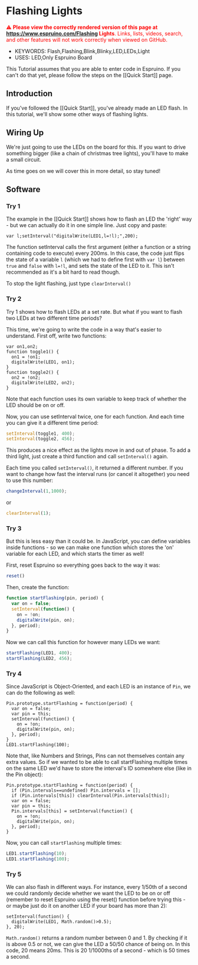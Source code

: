 <!--- Copyright (c) 2013 Gordon Williams, Pur3 Ltd. See the file LICENSE for copying permission. -->
Flashing Lights
=============

<span style="color:red">:warning: **Please view the correctly rendered version of this page at https://www.espruino.com/Flashing Lights**. Links, lists, videos, search, and other features will not work correctly when viewed on GitHub.</span>

* KEYWORDS: Flash,Flashing,Blink,Blinky,LED,LEDs,Light
* USES: LED,Only Espruino Board

This Tutorial assumes that you are able to enter code in Espruino. If you can't do that yet, please follow the steps on the [[Quick Start]] page.

Introduction
-----------

If you've followed the [[Quick Start]], you've already made an LED flash. In this tutorial, we'll show some other ways of flashing lights.

Wiring Up
--------

We're just going to use the LEDs on the board for this. If you want to drive something bigger (like a chain of christmas tree lights), you'll have to make a small circuit.

As time goes on we will cover this in more detail, so stay tuned!

Software
--------

### Try 1

The example in the [[Quick Start]] shows how to flash an LED the 'right' way - but we can actually do it in one simple line. Just copy and paste:

```
var l;setInterval("digitalWrite(LED1,l=!l);",200);
```

The function setInterval calls the first argument (either a function or a string containing code to execute) every 200ms. In this case, the code just flips the state of a variable ```l``` (which we had to define first with `var l`) between `true` and `false` with ```l=!l```, and sets the state of the LED to it. This isn't recommended as it's a bit hard to read though.

To stop the light flashing, just type ```clearInterval()```

### Try 2

Try 1 shows how to flash LEDs at a set rate. But what if you want to flash two LEDs at two different time periods?

This time, we're going to write the code in a way that's easier to understand. First off, write two functions:

```
var on1,on2;
function toggle1() {
  on1 = !on1;
  digitalWrite(LED1, on1);
}
function toggle2() {
  on2 = !on2;
  digitalWrite(LED2, on2); 
}
```

Note that each function uses its own variable to keep track of whether the LED should be on or off.

Now, you can use setInterval twice, one for each function. And each time you can give it a different time period:

```javascript
setInterval(toggle1, 400);
setInterval(toggle2, 456);
```

This produces a nice effect as the lights move in and out of phase. To add a third light, just create a third function and call ```setInterval()``` again.

Each time you called ```setInterval()```, it returned a different number. If you want to change how fast the interval runs (or cancel it altogether) you need to use this number:

```javascript
changeInterval(1,1000);
```

or

```javascript
clearInterval(1);
```

### Try 3

But this is less easy than it could be. In JavaScript, you can define variables inside functions - so we can make one function which stores the 'on' variable for each LED, and which starts the timer as well!

First, reset Espruino so everything goes back to the way it was:

```javascript
reset()
```

Then, create the function:

```javascript
function startFlashing(pin, period) {
  var on = false;
  setInterval(function() {
    on = !on;
    digitalWrite(pin, on);
  }, period);
}
```

Now we can call this function for however many LEDs we want:

```javascript
startFlashing(LED1, 400);
startFlashing(LED2, 456);
```
 
### Try 4

Since JavaScript is Object-Oriented, and each LED is an instance of ```Pin```, we can do the following as well:

```
Pin.prototype.startFlashing = function(period) { 
  var on = false;
  var pin = this;
  setInterval(function() {
    on = !on;
    digitalWrite(pin, on);
  }, period);
}
LED1.startFlashing(100);
```

Note that, like Numbers and Strings, Pins can not themselves contain any extra values. So if we wanted to be able to call startFlashing multiple times on the same LED we'd have to store the interval's ID somewhere else (like in the Pin object):

```
Pin.prototype.startFlashing = function(period) {
  if (Pin.intervals==undefined) Pin.intervals = [];
  if (Pin.intervals[this]) clearInterval(Pin.intervals[this]);
  var on = false;
  var pin = this;
  Pin.intervals[this] = setInterval(function() {
    on = !on;
    digitalWrite(pin, on);
  }, period);
}
```

Now, you can call ```startFlashing``` multiple times:

```javascript
LED1.startFlashing(10);
LED1.startFlashing(100);
```

### Try 5

We can also flash in different ways. For instance, every 1/50th of a second we could randomly decide whether we want the LED to be on or off (remember to reset Espruino using the reset() function before trying this - or maybe just do it on another LED if your board has more than 2):

```
setInterval(function() {
  digitalWrite(LED1, Math.random()>0.5);
}, 20);
```

```Math.random()``` returns a random number between 0 and 1. By checking if it is above 0.5 or not, we can give the LED a 50/50 chance of being on. In this code, 20 means 20ms. This is 20 1/1000ths of a second - which is 50 times a second.
